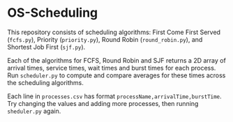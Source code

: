 # OS-Scheduling

This repository consists of scheduling algorithms: First Come First Served (`fcfs.py`), Priority (`priority.py`), Round Robin (`round_robin.py`), and Shortest Job First (`sjf.py`).

Each of the algorithms for FCFS, Round Robin and SJF returns a 2D array of arrival times, service times, wait times and burst times for each process. Run `scheduler.py` to compute and compare averages for these times across the scheduling algorithms.

Each line in `processes.csv` has format `processName,arrivalTime,burstTime`. Try changing the values and adding more processes, then running `sheduler.py` again.
